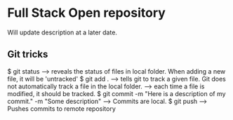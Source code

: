 # Full Stack Open repository 

Will update description at a later date.

## Git tricks  

$ git status
    --> reveals the status of files in local folder. When adding a new file, it will be 'untracked'
$ git add .
    --> tells git to track a given file. Git does not automatically track a file in the local folder.
    --> each time a file is modified, it should be tracked.
$ git commit -m "Here is a description of my commit." -m "Some description"
    --> Commits are local.
$ git push
    --> Pushes commits to remote repository
